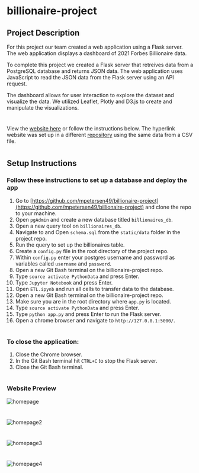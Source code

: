 # billionaire-project

## Project Description

For this project our team created a web application using a Flask server. The web application displays a dashboard of 2021 Forbes Billionaire data.

To complete this project we created a Flask server that retreives data from a PostgreSQL database and returns JSON data. The web application uses JavaScript to read the JSON data from the Flask server using an API request.

The dashboard allows for user interaction to explore the dataset and visualize the data. We utilized Leaflet, Plotly and D3.js to create and manipulate the visualizations.

#
 View the [website here](https://jonweber0328.github.io/billionaire-project/) or follow the instructions below. The hyperlink website was set up in a different [repository](https://github.com/JonWeber0328/billionaire-project) using the same data from a CSV file.
#

## Setup Instructions

### Follow these instructions to set up a database and deploy the app

1. Go to [https://github.com/mpetersen49/billionaire-project](https://github.com/mpetersen49/billionaire-project) and clone the repo to your machine.
1. Open `pgAdmin` and create a new database titled `billionaires_db`.
1. Open a new query tool on `billionaires_db`.
1. Navigate to and Open `schema.sql` from the `static/data` folder in the project repo.
1. Run the query to set up the billionaires table.
1. Create a `config.py` file in the root directory of the project repo.
1. Within `config.py` enter your postgres username and password as variables called `username` and `password`.
1. Open a new Git Bash terminal on the billionaire-project repo.
1. Type `source activate PythonData` and press Enter.
1. Type `Jupyter Notebook` and press Enter.
1. Open `ETL.ipynb` and run all cells to transfer data to the database.
1. Open a new Git Bash terminal on the billionaire-project repo.
1. Make sure you are in the root directory where `app.py` is located.
1. Type `source activate PythonData` and press Enter.
1. Type `python app.py` and press Enter to run the Flask server.
1. Open a chrome browser and navigate to `http://127.0.0.1:5000/`.
#
### To close the application:

1. Close the Chrome browser.
1. In the Git Bash terminal hit `CTRL+C` to stop the Flask server.
1. Close the Git Bash terminal.
#
### Website Preview
![homepage](static/images/homePage1.png)
#
![homepage2](static/images/homePage2.png)
#
![homepage3](static/images/homePage3.png)
#
![homepage4](static/images/homePage4.png)
